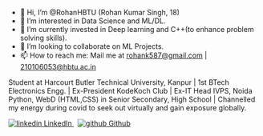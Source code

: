 - 👋 Hi, I’m @RohanHBTU (Rohan Kumar Singh, 18)
- 👀 I’m interested in Data Science and ML/DL.
- 🌱 I’m currently invested in Deep learning and C++(to enhance problem solving skills).
- 💞️ I’m looking to collaborate on ML Projects.
- 📫 How to reach me: Mail me at rohank587@gmail.com | 210106053@hbtu.ac.in  

Student at Harcourt Butler Technical University, Kanpur | 1st BTech Electronics Engg. | Ex-President KodeKoch Club | Ex-IT Head IVPS, Noida 
Python, WebD (HTML,CSS) in Senior Secondary, High School | Channelled my energy during covid to seek out virtually and gain exposure globally.

<p>
  <a href="www.linkedin.com/in/rohan-kumar-singh-b17400227">
    <img src="https://i.stack.imgur.com/gVE0j.png" alt="linkedin"> LinkedIn
  </a> &nbsp; 
  <a href="https://github.com/RohanHBTU">
    <img src="https://i.stack.imgur.com/tskMh.png" alt="github"> Github
  </a> 
</p>

<!---
RohanHBTU/RohanHBTU is a ✨ special ✨ repository because its `README.md` (this file) appears on your GitHub profile.
You can click the Preview link to take a look at your changes.
--->
